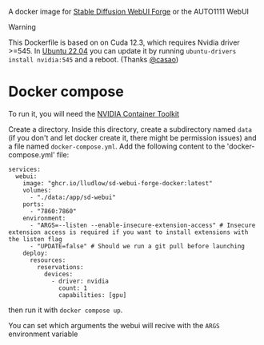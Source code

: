 A docker image for [Stable Diffusion WebUI Forge](https://github.com/lllyasviel/stable-diffusion-webui-forge) or the AUTO1111 WebUI

> [!WARNING]
> This Dockerfile is based on on Cuda 12.3, which requires Nvidia driver >=545.
> In [Ubuntu 22.04](https://github.com/Yummiii/sd-webui-forge-docker/issues/1#issuecomment-2066840527) you can update it by running `ubuntu-drivers install nvidia:545` and a reboot. (Thanks [@casao](https://github.com/Casao))

# Docker compose
To run it, you will need the [NVIDIA Container Toolkit](https://docs.nvidia.com/datacenter/cloud-native/container-toolkit/latest/install-guide.html)

Create a directory. Inside this directory, create a subdirectory named `data` (if you don't and let docker create it, there might be permission issues) and a file named `docker-compose.yml`. Add the following content to the 'docker-compose.yml' file:

```YML
services:
  webui:
    image: "ghcr.io/lludlow/sd-webui-forge-docker:latest"
    volumes:
      - "./data:/app/sd-webui"
    ports:
      - "7860:7860"
    environment:
      - "ARGS=--listen --enable-insecure-extension-access" # Insecure extension access is required if you want to install extensions with the listen flag
      - "UPDATE=false" # Should we run a git pull before launching
    deploy:
      resources:
        reservations:
          devices:
            - driver: nvidia
              count: 1
              capabilities: [gpu]
```
then run it with `docker compose up`.

You can set which arguments the webui will recive with the `ARGS` environment variable
